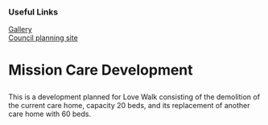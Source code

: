 <html>
<body>
<!--Links Section-->
<p>
<h3 id="header-3">Useful Links</h3>
<a href="./gallery.html">Gallery</a><br>
<a href="https://www.southwark.gov.uk/planning-and-building-control/planning-applications/planning-register-search-view-and-comment-on-planning-applications?chapter=2">Council planning site</a>
</p>
  
<!--Text body-->
<h1><p>Mission Care Development</p></h1>
<p>
  This is a development planned for Love Walk consisting of the demolition of the current care home, capacity 20 beds, and its replacement of another care home with 60 beds.
  </p>
</body>
</html>
